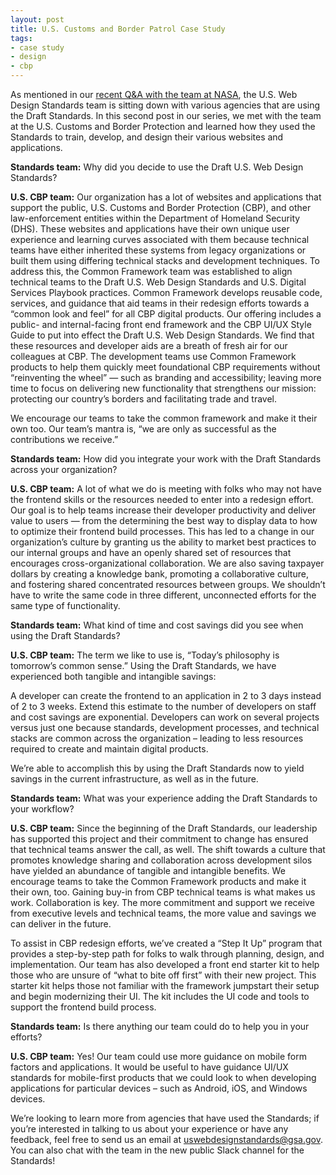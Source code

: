 ```yaml
---
layout: post
title: U.S. Customs and Border Patrol Case Study
tags:
- case study
- design
- cbp
---
```

As mentioned in our [recent Q&A with the team at NASA](https://standards.usa.gov/whats-new/updates/2017/03/21/nasa-journey-with-us-web-design-standards/), the U.S. Web Design Standards team is sitting down with various agencies that are using the Draft Standards. In this second post in our series, we met with the team at the U.S. Customs and Border Protection and learned how they used the  Standards to train, develop, and design their various websites and applications.

**Standards team:** Why did you decide to use the Draft U.S. Web Design Standards?

**U.S. CBP team:** Our organization has a lot of websites and applications that support the public, U.S. Customs and Border Protection (CBP), and other law-enforcement entities within the Department of Homeland Security (DHS). These websites and applications have their own unique user experience and learning curves associated with them because technical teams have either inherited these systems from legacy organizations or built them using differing technical stacks and development techniques. To address this, the Common Framework team was established to align technical teams to the Draft U.S. Web Design Standards and U.S. Digital Services Playbook practices. Common Framework develops reusable code, services, and guidance that aid teams in their redesign efforts towards a “common look and feel” for all CBP digital products. Our offering includes a public- and internal-facing front end framework and the CBP UI/UX Style Guide to put into effect the Draft U.S. Web Design Standards. We find that these resources and developer aids are a breath of fresh air for our colleagues at CBP. The development teams use Common Framework products to help them quickly meet foundational CBP requirements without “reinventing the wheel” — such as branding and accessibility; leaving more time to focus on delivering new functionality that strengthens our mission: protecting our country’s borders and facilitating trade and travel.

We encourage our teams to take the common framework and make it their own too. Our team’s mantra is, “we are only as successful as the contributions we receive.”

**Standards team:** How did you integrate your work with the Draft Standards across your organization?

**U.S. CBP team:** A lot of what we do is meeting with folks who may not have the frontend skills or the resources needed to enter into a redesign effort. Our goal is to help teams increase their developer productivity and deliver value to users — from the determining the best way to display data to how to optimize their frontend build processes. This has led to a change in our organization’s culture by granting us the ability to market best practices to our internal groups and have an openly shared set of resources that encourages cross-organizational collaboration. We are also saving taxpayer dollars by creating a knowledge bank, promoting a collaborative culture, and fostering shared concentrated resources between groups. We shouldn’t have to write the same code in three different, unconnected efforts for the same type of functionality.

**Standards team:** What kind of time and cost savings did you see when using the Draft Standards?

**U.S. CBP team:** The term we like to use is, “Today’s philosophy is tomorrow’s common sense.” Using the Draft Standards, we have experienced both tangible and intangible savings:

A developer can create the frontend to an application in 2 to 3 days instead of 2 to 3 weeks. Extend this estimate to the number of developers on staff and cost savings are exponential.
Developers can work on several projects versus just one because standards, development processes, and technical stacks are common across the organization – leading to less resources required to create and maintain digital products.

We’re able to accomplish this by using the Draft Standards now to yield savings in the current infrastructure, as well as in the future.

**Standards team:** What was your experience adding the Draft Standards to your workflow?

**U.S. CBP team:** Since the beginning of the Draft Standards, our leadership has supported this project and their commitment to change has ensured that technical teams answer the call, as well. The shift towards a culture that promotes knowledge sharing and collaboration across development silos have yielded an abundance of tangible and intangible benefits. We encourage teams to take the Common Framework products and make it their own, too. Gaining buy-in from CBP technical teams is what makes us work. Collaboration is key. The more commitment and support we receive from executive levels and technical teams, the more value and savings we can deliver in the future.

To assist in CBP redesign efforts, we’ve created a “Step It Up” program that provides a step-by-step path for folks to walk through planning, design, and implementation. Our team has also developed a front end starter kit to help those who are unsure of “what to bite off first” with their new project. This starter kit helps those not familiar with the framework jumpstart their setup and begin modernizing their UI. The kit includes the UI code and tools to support the frontend build process.

**Standards team:** Is there anything our team could do to help you in your efforts?

**U.S. CBP team:** Yes! Our team could use more guidance on mobile form factors and applications. It would be useful to have guidance UI/UX standards for mobile-first products that we could look to when developing applications for particular devices – such as Android, iOS, and Windows devices.

We’re looking to learn more from agencies that have used the Standards; if you’re interested in talking to us about your experience or have any feedback, feel free to send us an email at uswebdesignstandards@gsa.gov. You can also chat with the team in the new public Slack channel for the Standards! 
